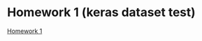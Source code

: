 # Homework 1 (keras dataset test)
[Homework 1](https://github.com/mrde00/nn/blob/master/homework1/mnist_test.py)
